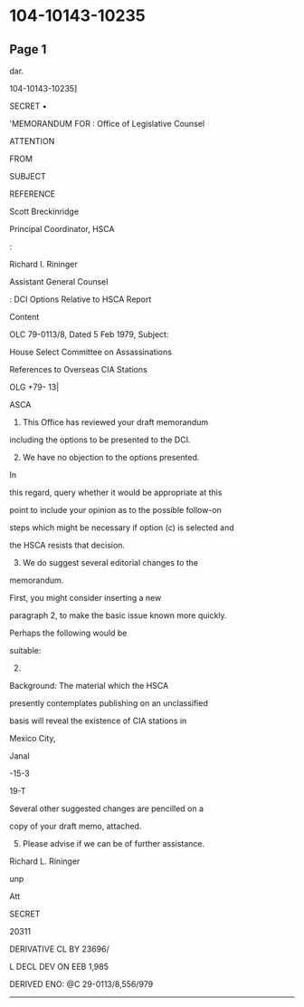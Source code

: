 # 104-10143-10235

## Page 1

dar.

104-10143-10235]

SECRET •

'MEMORANDUM FOR : Office of Legislative Counsel

ATTENTION

FROM

SUBJECT

REFERENCE

Scott Breckinridge

Principal Coordinator, HSCA

:

Richard I. Rininger

Assistant General Counsel

: DCI Options Relative to HSCA Report

Content

OLC 79-0113/8, Dated 5 Feb 1979, Subject:

House Select Committee on Assassinations

References to Overseas CIA Stations

OLG +79- 13|

ASCA

1. This Office has reviewed your draft memorandum

including the options to be presented to the DCI.

2. We have no objection to the options presented.

In

this regard, query whether it would be appropriate at this

point to include your opinion as to the possible follow-on

steps which might be necessary if option (c) is selected and

the HSCA resists that decision.

3. We do suggest several editorial changes to the

memorandum.

First, you might consider inserting a new

paragraph 2, to make the basic issue known more quickly.

Perhaps the following would be

suitable:

2.

Background: The material which the HSCA

presently contemplates publishing on an unclassified

basis will reveal the existence of CIA stations in

Mexico City,

Janal

-15-3

19-T

Several other suggested changes are pencilled on a

copy of your draft memo, attached.

5. Please advise if we can be of further assistance.

Richard L. Rininger

unp

Att

SECRET

20311

DERIVATIVE CL BY 23696/

L DECL DEV ON EEB 1,985

DERIVED ENO: @C 29-0113/8,556/979

---

